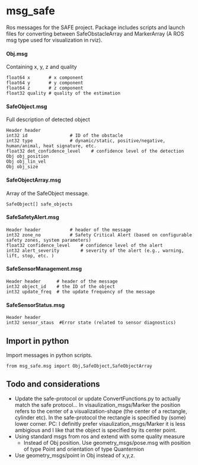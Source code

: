 # msg_safe
Ros messages for the SAFE project. 
Package includes scripts and launch files for converting between SafeObstacleArray and MarkerArray (A ROS msg type used for visualization in rviz). 

#### Obj.msg
Containing x, y, z and quality

	float64 x    	# x component 
	float64 y    	# y component 
	float64 z    	# z component 
	float32 quality	# quality of the estimation

#### SafeObject.msg
Full description of detected object 
	
	Header header
	int32 id       			# ID of the obstacle
	int32 type     			# dynamic/static, positive/negative, human/animal, heat signature, etc.
	float32 det_confidence_level 	# confidence level of the detection
	Obj obj_position
	Obj obj_lin_vel
	Obj obj_size

#### SafeObjectArray.msg
Array of the SafeObject message. 

	SafeObject[] safe_objects

#### SafeSafetyAlert.msg

	Header header  			# header of the message
	int32 zone_no 			# Safety Critical Alert (based on configurable safety zones, system parameters)
	float32 confidence_level 	# confidence level of the alert
	int32 alert_severity   		# severity of the alert (e.g., warning, lift, stop, etc. )

#### SafeSensorManagement.msg

	Header header  	   # header of the message
	int32 object_id    # the ID of the object 
	int32 update_freq  # the update frequency of the message

#### SafeSensorStatus.msg

	Header header  
	int32 sensor_staus  #Error state (related to sensor diagnostics)


## Import in python
Import messages in python scripts. 

	from msg_safe.msg import Obj,SafeObject,SafeObjectArray

## Todo and considerations
- Update the safe-protocol or update ConvertFunctions.py to actually match the safe protocol... In visaulization_msgs/Marker the position refers to the center of a visualization-shape (the center of a rectangle, cylinder etc). In the safe-protocol the rectangle is specified by (some) lower corner. PC: I definitly prefer visaulization_msgs/Marker it is less ambigious and I like that the object is specified by its center point.
- Using standard msgs from ros and extend with some quality measure
	- Instead of Obj position. Use geometry_msgs/pose.msg with position of type Point and orientation of type Quanternion
- Use geometry_msgs/point in Obj instead of x,y,z. 
